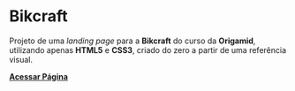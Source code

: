 # Bikcraft

Projeto de uma _landing page_ para a **Bikcraft** do curso da **Origamid**, utilizando apenas **HTML5** e **CSS3**, criado do zero a partir de uma referência visual.

[**Acessar Página**](https://kaioloureiro.github.io/bikcraft/)
